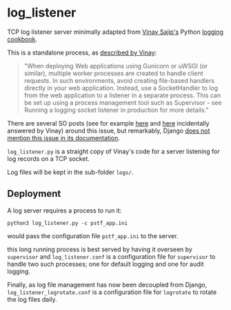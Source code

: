 # log_listener
TCP log listener server minimally adapted from [Vinay Sajip's](https://github.com/vsajip) Python
[logging cookbook](https://docs.python.org/3/howto/logging-cookbook.html#sending-and-receiving-logging-events-across-a-network).

This is a standalone process, as [described by Vinay](https://docs.python.org/3/howto/logging-cookbook.html#deploying-web-applications-using-gunicorn-and-uwsgi): 
> "When deploying Web applications using Gunicorn or uWSGI (or similar), multiple worker processes are created to handle
> client requests. In such environments, avoid creating file-based handlers directly in your web application.
> Instead, use a SocketHandler to log from the web application to a listener in a separate process. This can be set up
> using a process management tool such as Supervisor - see Running a logging socket listener in production for more
> details."

There are several SO posts (see for example [here](https://stackoverflow.com/questions/70141427/django-loggers-are-overwriting-the-previous-log-file-along-with-the-new-one)
and [here](https://stackoverflow.com/questions/70944237/how-to-log-to-file-using-django-and-gunicorn-using-timedrotatingfilehandler-mis) incidentally answered by Vinay) around this issue, but remarkably,
Django [does not mention this issue in its documentation](https://docs.djangoproject.com/en/4.1/howto/logging/).
 
`log_listener.py` is a straight copy of Vinay's code for a server listening for log records on a TCP socket.

Log files will be kept in the sub-folder `logs/`.

## Deployment
A log server requires a process to run it:

`python3 log_listener.py -c pstf_app.ini`

would pass the configuration file `pstf_app.ini` to the server.

this long running process is best served by having it overseen by `supervisor` and `log_listener.conf` is a
configuration file for `supervisor` to handle two such processes; one for default logging and one for audit logging.

Finally, as log file management has now been decoupled from Django, `log_listener_logrotate.conf` is a configuration
file for `logrotate` to rotate the log files daily.
